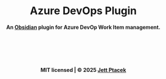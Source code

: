 <div align="center">
	<h1>Azure DevOps Plugin</h1>
	<b>An <a href="https://obsidian.md/" target="_blank">Obsidian</a> plugin for Azure DevOp Work Item management.</b>
	<br><br>
	<p>
	</p>
	<p>
		<b>
		</b>
	</p>
	<br>
	<br><br>
</div>

</br>

<div align="center">
  <b>MIT licensed | © 2025 <a href="https://github.com/jettptacek">Jett Ptacek</a></b>
</div>
